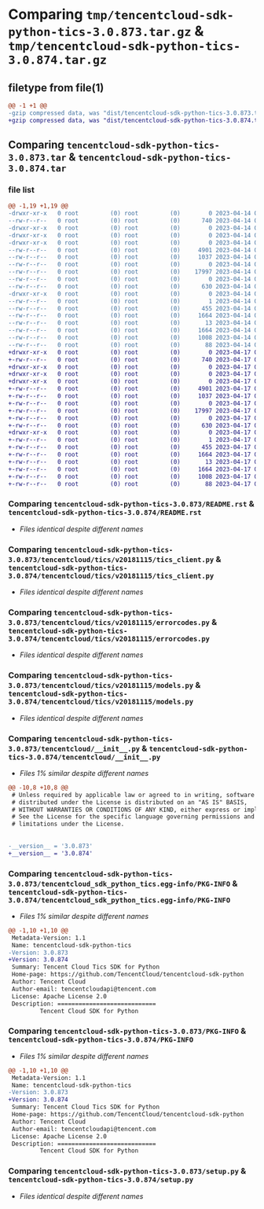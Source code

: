 # Comparing `tmp/tencentcloud-sdk-python-tics-3.0.873.tar.gz` & `tmp/tencentcloud-sdk-python-tics-3.0.874.tar.gz`

## filetype from file(1)

```diff
@@ -1 +1 @@
-gzip compressed data, was "dist/tencentcloud-sdk-python-tics-3.0.873.tar", last modified: Fri Apr 14 00:59:07 2023, max compression
+gzip compressed data, was "dist/tencentcloud-sdk-python-tics-3.0.874.tar", last modified: Mon Apr 17 00:51:49 2023, max compression
```

## Comparing `tencentcloud-sdk-python-tics-3.0.873.tar` & `tencentcloud-sdk-python-tics-3.0.874.tar`

### file list

```diff
@@ -1,19 +1,19 @@
-drwxr-xr-x   0 root         (0) root         (0)        0 2023-04-14 00:59:07.000000 tencentcloud-sdk-python-tics-3.0.873/
--rw-r--r--   0 root         (0) root         (0)      740 2023-04-14 00:59:07.000000 tencentcloud-sdk-python-tics-3.0.873/README.rst
-drwxr-xr-x   0 root         (0) root         (0)        0 2023-04-14 00:59:07.000000 tencentcloud-sdk-python-tics-3.0.873/tencentcloud/
-drwxr-xr-x   0 root         (0) root         (0)        0 2023-04-14 00:59:07.000000 tencentcloud-sdk-python-tics-3.0.873/tencentcloud/tics/
-drwxr-xr-x   0 root         (0) root         (0)        0 2023-04-14 00:59:07.000000 tencentcloud-sdk-python-tics-3.0.873/tencentcloud/tics/v20181115/
--rw-r--r--   0 root         (0) root         (0)     4901 2023-04-14 00:59:07.000000 tencentcloud-sdk-python-tics-3.0.873/tencentcloud/tics/v20181115/tics_client.py
--rw-r--r--   0 root         (0) root         (0)     1037 2023-04-14 00:59:07.000000 tencentcloud-sdk-python-tics-3.0.873/tencentcloud/tics/v20181115/errorcodes.py
--rw-r--r--   0 root         (0) root         (0)        0 2023-04-14 00:59:07.000000 tencentcloud-sdk-python-tics-3.0.873/tencentcloud/tics/v20181115/__init__.py
--rw-r--r--   0 root         (0) root         (0)    17997 2023-04-14 00:59:07.000000 tencentcloud-sdk-python-tics-3.0.873/tencentcloud/tics/v20181115/models.py
--rw-r--r--   0 root         (0) root         (0)        0 2023-04-14 00:59:07.000000 tencentcloud-sdk-python-tics-3.0.873/tencentcloud/tics/__init__.py
--rw-r--r--   0 root         (0) root         (0)      630 2023-04-14 00:59:07.000000 tencentcloud-sdk-python-tics-3.0.873/tencentcloud/__init__.py
-drwxr-xr-x   0 root         (0) root         (0)        0 2023-04-14 00:59:07.000000 tencentcloud-sdk-python-tics-3.0.873/tencentcloud_sdk_python_tics.egg-info/
--rw-r--r--   0 root         (0) root         (0)        1 2023-04-14 00:59:07.000000 tencentcloud-sdk-python-tics-3.0.873/tencentcloud_sdk_python_tics.egg-info/dependency_links.txt
--rw-r--r--   0 root         (0) root         (0)      455 2023-04-14 00:59:07.000000 tencentcloud-sdk-python-tics-3.0.873/tencentcloud_sdk_python_tics.egg-info/SOURCES.txt
--rw-r--r--   0 root         (0) root         (0)     1664 2023-04-14 00:59:07.000000 tencentcloud-sdk-python-tics-3.0.873/tencentcloud_sdk_python_tics.egg-info/PKG-INFO
--rw-r--r--   0 root         (0) root         (0)       13 2023-04-14 00:59:07.000000 tencentcloud-sdk-python-tics-3.0.873/tencentcloud_sdk_python_tics.egg-info/top_level.txt
--rw-r--r--   0 root         (0) root         (0)     1664 2023-04-14 00:59:07.000000 tencentcloud-sdk-python-tics-3.0.873/PKG-INFO
--rw-r--r--   0 root         (0) root         (0)     1008 2023-04-14 00:59:07.000000 tencentcloud-sdk-python-tics-3.0.873/setup.py
--rw-r--r--   0 root         (0) root         (0)       88 2023-04-14 00:59:07.000000 tencentcloud-sdk-python-tics-3.0.873/setup.cfg
+drwxr-xr-x   0 root         (0) root         (0)        0 2023-04-17 00:51:49.000000 tencentcloud-sdk-python-tics-3.0.874/
+-rw-r--r--   0 root         (0) root         (0)      740 2023-04-17 00:51:49.000000 tencentcloud-sdk-python-tics-3.0.874/README.rst
+drwxr-xr-x   0 root         (0) root         (0)        0 2023-04-17 00:51:49.000000 tencentcloud-sdk-python-tics-3.0.874/tencentcloud/
+drwxr-xr-x   0 root         (0) root         (0)        0 2023-04-17 00:51:49.000000 tencentcloud-sdk-python-tics-3.0.874/tencentcloud/tics/
+drwxr-xr-x   0 root         (0) root         (0)        0 2023-04-17 00:51:49.000000 tencentcloud-sdk-python-tics-3.0.874/tencentcloud/tics/v20181115/
+-rw-r--r--   0 root         (0) root         (0)     4901 2023-04-17 00:51:49.000000 tencentcloud-sdk-python-tics-3.0.874/tencentcloud/tics/v20181115/tics_client.py
+-rw-r--r--   0 root         (0) root         (0)     1037 2023-04-17 00:51:49.000000 tencentcloud-sdk-python-tics-3.0.874/tencentcloud/tics/v20181115/errorcodes.py
+-rw-r--r--   0 root         (0) root         (0)        0 2023-04-17 00:51:49.000000 tencentcloud-sdk-python-tics-3.0.874/tencentcloud/tics/v20181115/__init__.py
+-rw-r--r--   0 root         (0) root         (0)    17997 2023-04-17 00:51:49.000000 tencentcloud-sdk-python-tics-3.0.874/tencentcloud/tics/v20181115/models.py
+-rw-r--r--   0 root         (0) root         (0)        0 2023-04-17 00:51:49.000000 tencentcloud-sdk-python-tics-3.0.874/tencentcloud/tics/__init__.py
+-rw-r--r--   0 root         (0) root         (0)      630 2023-04-17 00:51:49.000000 tencentcloud-sdk-python-tics-3.0.874/tencentcloud/__init__.py
+drwxr-xr-x   0 root         (0) root         (0)        0 2023-04-17 00:51:49.000000 tencentcloud-sdk-python-tics-3.0.874/tencentcloud_sdk_python_tics.egg-info/
+-rw-r--r--   0 root         (0) root         (0)        1 2023-04-17 00:51:49.000000 tencentcloud-sdk-python-tics-3.0.874/tencentcloud_sdk_python_tics.egg-info/dependency_links.txt
+-rw-r--r--   0 root         (0) root         (0)      455 2023-04-17 00:51:49.000000 tencentcloud-sdk-python-tics-3.0.874/tencentcloud_sdk_python_tics.egg-info/SOURCES.txt
+-rw-r--r--   0 root         (0) root         (0)     1664 2023-04-17 00:51:49.000000 tencentcloud-sdk-python-tics-3.0.874/tencentcloud_sdk_python_tics.egg-info/PKG-INFO
+-rw-r--r--   0 root         (0) root         (0)       13 2023-04-17 00:51:49.000000 tencentcloud-sdk-python-tics-3.0.874/tencentcloud_sdk_python_tics.egg-info/top_level.txt
+-rw-r--r--   0 root         (0) root         (0)     1664 2023-04-17 00:51:49.000000 tencentcloud-sdk-python-tics-3.0.874/PKG-INFO
+-rw-r--r--   0 root         (0) root         (0)     1008 2023-04-17 00:51:49.000000 tencentcloud-sdk-python-tics-3.0.874/setup.py
+-rw-r--r--   0 root         (0) root         (0)       88 2023-04-17 00:51:49.000000 tencentcloud-sdk-python-tics-3.0.874/setup.cfg
```

### Comparing `tencentcloud-sdk-python-tics-3.0.873/README.rst` & `tencentcloud-sdk-python-tics-3.0.874/README.rst`

 * *Files identical despite different names*

### Comparing `tencentcloud-sdk-python-tics-3.0.873/tencentcloud/tics/v20181115/tics_client.py` & `tencentcloud-sdk-python-tics-3.0.874/tencentcloud/tics/v20181115/tics_client.py`

 * *Files identical despite different names*

### Comparing `tencentcloud-sdk-python-tics-3.0.873/tencentcloud/tics/v20181115/errorcodes.py` & `tencentcloud-sdk-python-tics-3.0.874/tencentcloud/tics/v20181115/errorcodes.py`

 * *Files identical despite different names*

### Comparing `tencentcloud-sdk-python-tics-3.0.873/tencentcloud/tics/v20181115/models.py` & `tencentcloud-sdk-python-tics-3.0.874/tencentcloud/tics/v20181115/models.py`

 * *Files identical despite different names*

### Comparing `tencentcloud-sdk-python-tics-3.0.873/tencentcloud/__init__.py` & `tencentcloud-sdk-python-tics-3.0.874/tencentcloud/__init__.py`

 * *Files 1% similar despite different names*

```diff
@@ -10,8 +10,8 @@
 # Unless required by applicable law or agreed to in writing, software
 # distributed under the License is distributed on an "AS IS" BASIS,
 # WITHOUT WARRANTIES OR CONDITIONS OF ANY KIND, either express or implied.
 # See the License for the specific language governing permissions and
 # limitations under the License.
 
 
-__version__ = '3.0.873'
+__version__ = '3.0.874'
```

### Comparing `tencentcloud-sdk-python-tics-3.0.873/tencentcloud_sdk_python_tics.egg-info/PKG-INFO` & `tencentcloud-sdk-python-tics-3.0.874/tencentcloud_sdk_python_tics.egg-info/PKG-INFO`

 * *Files 1% similar despite different names*

```diff
@@ -1,10 +1,10 @@
 Metadata-Version: 1.1
 Name: tencentcloud-sdk-python-tics
-Version: 3.0.873
+Version: 3.0.874
 Summary: Tencent Cloud Tics SDK for Python
 Home-page: https://github.com/TencentCloud/tencentcloud-sdk-python
 Author: Tencent Cloud
 Author-email: tencentcloudapi@tencent.com
 License: Apache License 2.0
 Description: ============================
         Tencent Cloud SDK for Python
```

### Comparing `tencentcloud-sdk-python-tics-3.0.873/PKG-INFO` & `tencentcloud-sdk-python-tics-3.0.874/PKG-INFO`

 * *Files 1% similar despite different names*

```diff
@@ -1,10 +1,10 @@
 Metadata-Version: 1.1
 Name: tencentcloud-sdk-python-tics
-Version: 3.0.873
+Version: 3.0.874
 Summary: Tencent Cloud Tics SDK for Python
 Home-page: https://github.com/TencentCloud/tencentcloud-sdk-python
 Author: Tencent Cloud
 Author-email: tencentcloudapi@tencent.com
 License: Apache License 2.0
 Description: ============================
         Tencent Cloud SDK for Python
```

### Comparing `tencentcloud-sdk-python-tics-3.0.873/setup.py` & `tencentcloud-sdk-python-tics-3.0.874/setup.py`

 * *Files identical despite different names*


